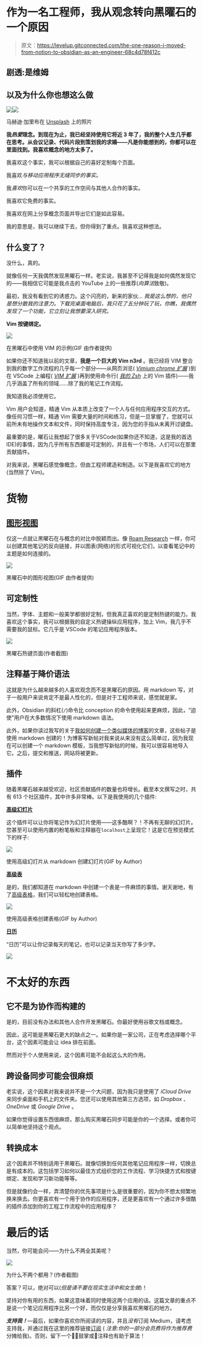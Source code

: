 # 作为一名工程师，我从观念转向黑曜石的一个原因

> 原文：<https://levelup.gitconnected.com/the-one-reason-i-moved-from-notion-to-obsidian-as-an-engineer-68c4d78f412c>

## 剧透:是维姆

## 以及为什么你也想这么做

![](img/a38e2cdcd711139276e9f9cb3fcaffee.png)![](img/c020cd07cb12510446f573a1bb7d6f3c.png)

马赫迪·加里布在 [Unsplash](https://unsplash.com?utm_source=medium&utm_medium=referral) 上的照片

**我*热爱*理念。到现在为止，我已经坚持使用它将近 3 年了，我的整个人生几乎都在思考。从会议记录、代码片段到策划我的求婚——凡是你能想到的，你都可以在里面找到。我喜欢概念的地方太多了。**

我喜欢这个事实，我可以根据自己的喜好定制每个页面。

我喜欢*与移动应用程序无缝同步的事实。*

我*喜欢*你可以在一个共享的工作空间与其他人合作的事实。

我喜欢它免费的事实。

我喜欢在网上分享概念页面并导出它们是如此容易。

我的意思是，我可以继续下去，但你得到了重点。我喜欢这种想法。

## 什么变了？

没什么，真的。

就像任何一天我偶然发现黑曜石一样。老实说，我甚至不记得我是如何偶然发现它的——我相信它可能是我点击的 YouTube 上的一些推荐(*向算法*致敬)。

最初，我没有看到它的诱惑力。这个闪亮的，新来的家伙… *我是这么想的，他只是想分散我的注意力。下载完桌面电脑后，我只花了五分钟玩了玩，你瞧，我偶然发现了一个功能，它立刻让我想要深入研究。*

**Vim 按键绑定。**

![](img/d6f85928336c3f7eb2cc2627b10b1006.png)

在黑曜石中使用 VIM 的示例(GIF 由作者提供)

如果你还不知道我以前的文章，**我是一个巨大的 Vim n3rd** 。我已经将 VIM 整合到我的数字工作流程的几乎每一个部分——从网页浏览( [*Vimium chrome 扩展*](https://chrome.google.com/webstore/detail/vimium/dbepggeogbaibhgnhhndojpepiihcmeb?hl=en) )到在 VSCode 上编程( [*VIM 扩展*](https://marketplace.visualstudio.com/items?itemName=vscodevim.vim) )再到使用命令行( [*我的 Zsh*](https://github.com/ohmyzsh/ohmyzsh) 上的 Vim 插件)——我几乎涵盖了所有的领域……除了我的笔记工作流程。

我知道我必须使用它。

Vim 用户会知道，精通 Vim 从本质上改变了一个人与任何应用程序交互的方式。像任何习惯一样，精通 Vim 需要大量的时间和练习，但是一旦掌握了，您就可以前所未有地操作文本和文件，同时保持高度专注，因为您的手指从未离开过键盘。

最重要的是，曜石让我想起了很多关于VSCode(如果你还不知道，这是我的首选 IDE)的事情，因为几乎所有东西都是可定制的，并且有一个市场，人们可以在那里贡献插件。

对我来说，黑曜石感觉像概念，但由工程师建造和制造。以下是我喜欢它的地方(当然除了 Vim)。

# 货物

## [图形视图](https://help.obsidian.md/Plugins/Graph+view)

仅这一点就让黑曜石在与概念的对比中脱颖而出。像 [Roam Research](https://roamresearch.com/) 一样，你可以创建其他笔记的反向链接，并以图表(网络)的形式可视化它们，以查看笔记中的主题是如何连接的。

![](img/61754f8e39d007706881f191c8edcc0d.png)

黑曜石中的图形视图(GIF 由作者提供)

## 可定制性

当然，字体、主题和一般美学都很好定制，但我真正喜欢的是定制热键的能力。我喜欢这个事实，我可以根据我的自定义热键操纵应用程序，加上 Vim，我几乎不需要我的鼠标。它几乎是 VSCode 的笔记应用程序版本。

![](img/ccaaa125c61535cbd49ff0850c32338d.png)

黑曜石热键页面(作者截图)

## 注释基于降价语法

这就是为什么越来越多的人喜欢观念而不是黑曜石的原因。用 markdown 写，对于一般用户来说肯定不是最人性化的，但是对于工程师来说，感觉就是家。

此外，Obsidian 的斜杠(`/`)命令比 conception 的命令使用起来更麻烦，因此，“迫使”用户在大多数情况下使用 markdown 语法。

此外，如果你读过我写的关于[我如何创建一个类似媒体的博客](https://medium.com/geekculture/how-to-create-a-medium-like-personal-blog-for-free-in-a-day-55ebd9551d9c)的文章，这些帖子是使用 markdown 创建的！为博客写新帖对我来说从来没有这么简单过，因为我现在可以创建一个 markdown 模板，当我想写新帖的时候，我可以很容易地导入它。之后，提交和推送，网站将被更新。

## 插件

随着黑曜石越来越受欢迎，社区贡献插件的数量也将增长。截至本文撰写之时，共有 613 个社区插件，其中许多非常棒。以下是我使用的几个插件:

[**高级幻灯片**](https://github.com/MSzturc/obsidian-advanced-slides)

这个插件可以让你将笔记作为幻灯片使用——这多酷啊？！不再有无聊的幻灯片。您甚至可以使用内置的粉笔板和注释器在`localhost`上呈现它！这是它在预览模式下的样子:

![](img/39d6c08bb56558ca57964053280fba42.png)

使用高级幻灯片从 markdown 创建幻灯片(GIF by Author)

[**高级表**](https://github.com/tgrosinger/advanced-tables-obsidian)

是的，我们都知道在 markdown 中创建一个表是一件麻烦的事情。谢天谢地，有了[高级表格](https://github.com/tgrosinger/advanced-tables-obsidian)，我们可以轻松地创建表格。

![](img/0249f524d5b65ee1eab3b36cdeeac109.png)

使用高级表格创建表格(GIF by Author)

[**日历**](https://github.com/liamcain/obsidian-calendar-plugin)

“日历”可以让你记录每天的笔记，也可以记录当天你写了多少字。

![](img/2cfce9abd38964c9b04e3c050c696606.png)

# 不太好的东西

## 它不是为协作而构建的

是的，目前没有办法和其他人合作开发黑曜石。你最好使用谷歌文档或概念。

因此，这可能是黑曜石更大的缺点之一。如果你是一家公司，正在考虑选择哪个平台，这个因素可能会让 idea 排在前面。

然而对于个人使用来说，这个因素可能不会起这么大的作用。

## 跨设备同步可能会很麻烦

老实说，这个因素对我来说并不是一个大问题，因为我只是使用了 *iCloud Drive* 来同步桌面和手机上的文件夹。您还可以使用其他第三方选项，如 *Dropbox* 、 *OneDrive* 或 *Google Drive* 。

如果你觉得设置东西很麻烦，那么购买黑曜石同步可能是你的一个选择。或者你可以简单地坚持这个观点。

## 转换成本

这个因素并不特别适用于黑曜石。就像切换到任何其他笔记应用程序一样，切换总是有成本的。这包括学习如何以最佳方式组织您的工作流程、学习快捷方式和按键绑定、发现和学习新功能等等。

但是就像约会一样，弄清楚你的优先事项是什么是很重要的，因为你不想太频繁地换来换去。你更喜欢有一个用于协作的应用程序，还是更喜欢有一个通过许多很酷的插件添加到你的工程工作流程中的应用程序？

# 最后的话

当然，你可能会问——为什么不两全其美呢？

![](img/93963d7612acbcbe8692f9f58455ddcf.png)

为什么不两个都用？(作者截图)

答案？可以，绝对可以(*但是请不要在现实生活中和女生做*)！

坚持对你有用的东西，如果这意味着同时使用这两个应用的话。这篇文章的重点不是说一个笔记应用程序比另一个好，而仅仅是分享我喜欢黑曜石的地方。

***支持我！***—最后，如果你喜欢你所阅读的内容，并且*没有*订阅 Medium，请考虑支持我，并通过我在这里的推荐链接[订阅](https://davidcjw.medium.com/membership) ( *注意:你的一部分会员费将作为推荐费*分摊给我)。否则，留下一个👏🏻鼓掌或💬注释也有助于算法！